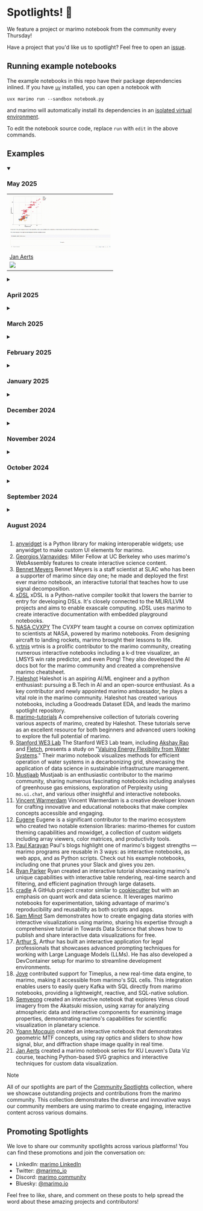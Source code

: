 # Spotlights! 🌟

We feature a project or marimo notebook from the community every Thursday!

Have a project that you'd like us to spotlight? Feel free to open an [issue](https://github.com/marimo-team/spotlights/issues).

## Running example notebooks

The example notebooks in this repo have their package dependencies inlined.
If you have [`uv`](https://github.com/astral-sh/uv) installed, you can open a
notebook with

```shell
uvx marimo run --sandbox notebook.py
```

and marimo will automatically install its dependencies in an [isolated
virtual environment](https://marimo.io/blog/sandboxed-notebooks).

To edit the notebook source code, replace `run` with `edit` in the above commands.

## Examples

<details open>
<summary><h3>May 2025</h3></summary>

<table border="0">
  <tr>
    <td width="100%">
      <a target="_blank" href="https://g0r72a-tutorial-pythonsvg-466697.pages.gitlab.kuleuven.be/">
        <img src="assets/021-jan-aerts.gif" style="max-height: 150px; width: auto; display: block" />
      </a>
    </td>
  </tr>
  <tr>
    <td>
      <a href="021-jan-aerts/">Jan Aerts</a>
    </td>
  </tr>
  <tr>
    <td>
      <a target="_blank" href="https://g0r72a-tutorial-pythonsvg-466697.pages.gitlab.kuleuven.be/">
        <img src="https://marimo.io/shield.svg"/>
      </a>
    </td>
  </tr>
</table>
</details>

<details>
<summary><h3>April 2025</h3></summary>

<table border="0">
  <tr>
    <td width="33%">
      <a target="_blank" href="https://www.linkedin.com/posts/marimo-io_kafka-sql-activity-7316208137596780544-YuJi?utm_source=share&utm_medium=member_desktop&rcm=ACoAADSJzvgBkjBd85IWDyUWA6ttzq8B-NDq-Hs">
        <img src="assets/018-Jove.png" style="max-height: 150px; width: auto; display: block" />
      </a>
    </td>
    <td width="33%">
      <a target="_blank" href="https://smoh.github.io/akatsuki-tutorial/live">
        <img src="assets/019-smohspace.gif" style="max-height: 150px; width: auto; display: block" />
      </a>
    </td>
    <td width="33%">
      <a target="_blank" href="https://marimo.app/?slug=e6baok">
        <img src="assets/020-yoann-mocquin.gif" style="max-height: 150px; width: auto; display: block" />
      </a>
    </td>
  </tr>
  <tr>
    <td>
      <a href="018_Jove/">Jove</a>
    </td>
    <td>
      <a href="019-smohspace/">Semyeong</a>
    </td>
    <td>
      <a href="020-yoann-mocquin/">Yoann Mocquin</a>
    </td>
  </tr>
  <tr>
    <td>
      <a target="_blank" href="https://github.com/timeplus-io/proton/blob/develop/examples/marimo/github.py">
        <img src="https://marimo.io/shield.svg"/>
      </a>
    </td>
    <td>
      <a target="_blank" href="https://smoh.github.io/akatsuki-tutorial/live">
        <img src="https://marimo.io/shield.svg"/>
      </a>
    </td>
    <td>
      <a target="_blank" href="https://marimo.app/?slug=e6baok">
        <img src="https://marimo.io/shield.svg"/>
      </a>
    </td>
  </tr>
</table>
</details>

<details>
<summary><h3>March 2025</h3></summary>

<table border="0">
  <tr>
    <td width="100%">
      <a target="_blank" href="https://github.com/arthrod/prompting">
        <img src="./assets/017-arthur.png" style="max-height: 150px; width: auto; display: block" />
      </a>
    </td>
  </tr>
  <tr>
    <td>
      <a href="017-arthur/">Arthur S.</a>
    </td>
  </tr>
  <tr>
    <td>
      <a target="_blank" href="https://github.com/arthrod/prompting">
        <img src="https://marimo.io/shield.svg"/>
      </a>
    </td>
  </tr>
</table>
</details>

<details>
<summary><h3>February 2025</h3></summary>

<table border="0">
  <tr>
    <td width="50%">
      <a target="_blank" href="https://github.com/tschm/cradle">
        <img src="./assets/015-cradle.png" style="max-height: 150px; width: auto; display: block" />
      </a>
    </td>
    <td width="50%">
      <a target="_blank" href="https://towardsdatascience.com/publish-interactive-data-visualizations-for-free-with-python-and-marimo/">
        <img src="./assets/016-sam-minot.png" style="max-height: 150px; width: auto; display: block" />
      </a>
    </td>
  </tr>
  <tr>
    <td>
      <a href="015-cradle/">cradle</a>
    </td>
    <td>
      <a href="016-sam-minot/">Sam Minot</a>
    </td>
  </tr>
  <tr>
    <td>
      <a target="_blank" href="https://github.com/tschm/cradle">
        <img src="https://marimo.io/shield.svg"/>
      </a>
    </td>
    <td>
      <a target="_blank" href="https://fredhutch.github.io/marimo-publication/">
        <img src="https://marimo.io/shield.svg"/>
      </a>
    </td>
  </tr>
</table>
</details>

<details>
<summary><h3>January 2025</h3></summary>

<table border="0">
  <tr>
    <td width="50%">
      <a target="_blank" href="https://rparkr.github.io/polars-intro/">
        <img src="./assets/014-ryan-parker.png" style="max-height: 150px; width: auto; display: block" />
      </a>
    </td>
    <td width="50%">
      <a target="_blank" href="https://paulkarayan.com/blog/marimo-cli-gui-notebook-and-microapps/">
        <img src="./assets/013-paul-karayan.png" style="max-height: 150px; width: auto; display: block" />
      </a>
    </td>
  </tr>
  <tr>
    <td>
      <a href="014-ryan-parker/">Ryan Parker</a>
    </td>
    <td>
      <a href="013-paul-karayan/">Paul Karayan</a>
    </td>
  </tr>
  <tr>
    <td>
      <a target="_blank" href="https://rparkr.github.io/polars-intro/">
        <img src="https://marimo.io/shield.svg"/>
      </a>
    </td>
    <td>
      <a target="_blank" href="https://paulkarayan.com/blog/marimo-cli-gui-notebook-and-microapps/">
        <img src="https://marimo.io/shield.svg"/>
      </a>
    </td>
  </tr>
</table>
</details>

<details>
<summary><h3>December 2024</h3></summary>

<table border="0">
  <tr>
    <td width="100%">
      <a target="_blank" href="https://github.com/metaboulie/marimo-themes">
        <img src="./assets/012-eugene.png" style="max-height: 150px; width: auto; display: block" />
      </a>
    </td>
  </tr>
  <tr>
    <td>
      <a href="012-eugene/">Eugene</a>
    </td>
  </tr>
  <tr>
    <td>
      <a target="_blank" href="https://github.com/metaboulie/marimo-themes/tree/main/tests">
        <img src="https://marimo.io/shield.svg"/>
      </a>
    </td>
  </tr>
</table>

</details>

<details>
<summary><h3>November 2024</h3></summary>

<table border="0">
  <tr>
    <td width="100%">
      <a target="_blank" href="https://marimo.io/p/@marimo/interactive-matrices">
        <img src="./assets/011-Vincent.gif" style="max-height: 150px; width: auto; display: block" />
      </a>
    </td>
  </tr>
  <tr>
    <td>
      <a href="011-Vincent/">Vincent Warmerdam</a>
    </td>
  </tr>
  <tr>
    <td>
      <a target="_blank" href="https://marimo.io/p/@marimo/interactive-matrices">
        <img src="https://marimo.io/shield.svg"/>
      </a>
    </td>
  </tr>
</table>

</details>

<details>
<summary><h3>October 2024</h3></summary>

<table border="0">
  <tr>
    <td width="50%">
      <a target="_blank" href="https://lvof.we3lab.tech/">
        <img src="./assets/009-WE3-Lab.png" style="max-height: 150px; width: auto; display: block" />
      </a>
    </td>
    <td width="50%">
      <a target="_blank" href="https://marimo.io/p/@muhammad-mustjaab/analysis-of-wait-times-in-canadian-hospitals-critical-procedures">
        <img src="./assets/010-Mustjaab.png" style="max-height: 150px; width: auto; display: block" />
      </a>
    </td>
  </tr>
  <tr>
    <td>
      <a href="009-WE3-Lab/">Stanford WE3 Lab</a>
    </td>
    <td>
      <a href="010-Mustjaab/">Mustjaab</a>
    </td>
  </tr>
  <tr>
    <td>
      <a target="_blank" href="https://lvof.we3lab.tech/">
        <img src="https://marimo.io/shield.svg"/>
      </a>
    </td>
    <td>
      <a target="_blank" href="https://marimo.io/p/@muhammad-mustjaab/analysis-of-wait-times-in-canadian-hospitals-critical-procedures">
        <img src="https://marimo.io/shield.svg"/>
      </a>
    </td>
  </tr>
</table>

</details>

<details>
<summary><h3>September 2024</h3></summary>

<table border="0">
  <tr>
    <td width="25%">
      <a target="_blank" href="https://cvxgrp.org/nasa/">
        <img src="./assets/005-cvxpy-nasa.png" style="max-height: 150px; width: auto; display: block" />
      </a>
    </td>
    <td width="25%">
      <a target="_blank" href="https://github.com/vrtnis/marimo-cheat-sheet">
        <img src="./assets/006-vrtnis.png" style="max-height: 150px; width: auto; display: block" />
      </a>
    </td>
    <td width="25%">
      <a target="_blank" href="https://github.com/Haleshot/Goodreads-Dataset-EDA">
        <img src="./assets/007-haleshot.png" style="max-height: 150px; width: auto; display: block" />
      </a>
    </td>
    <td width="25%">
      <a target="_blank" href="https://github.com/Haleshot/marimo-tutorials">
        <img src="./assets/008-marimo-tutorials.png" style="max-height: 150px; width: auto; display: block" />
      </a>
    </td>
  </tr>
  <tr>
    <td>
      <a href="005-cvxpy-nasa/">NASA CVXPY</a>
    </td>
    <td>
      <a href="006-vrtnis/">vrtnis</a>
    </td>
    <td>
      <a href="007-haleshot/">Haleshot</a>
    </td>
    <td>
      <a href="008-marimo-tutorials/">marimo-tutorials</a>
    </td>
  </tr>
  <tr>
    <td>
      <a target="_blank" href="https://marimo.io/c/@convex-optimization-nasa/convex-optimization-short-course-nasa">
        <img src="https://marimo.io/shield.svg"/>
      </a>
    </td>
    <td>
      <a target="_blank" href="https://marimo.io/p/@spotlights/006-vrtnis">
        <img src="https://marimo.io/shield.svg"/>
      </a>
    </td>
    <td>
      <a target="_blank" href="https://marimo.io/p/@haleshot/goodreads-dataset-eda">
        <img src="https://marimo.io/shield.svg"/>
      </a>
    </td>
    <td>
      <a target="_blank" href="https://marimo.io/c/@haleshot/marimo-tutorials">
        <img src="https://marimo.io/shield.svg"/>
      </a>
    </td>
  </tr>
</table>

</details>

<details>
<summary><h3>August 2024</h3></summary>

<table border="0">
  <tr>
    <td width="25%">
      <a target="_blank" href="https://x.com/trevmanz/status/1818664678609858802">
        <img src="assets/001-anywidget.gif" style="max-height: 150px; width: auto; display: block" />
      </a>
    </td>
    <td width="25%">
      <a target="_blank" href="https://marimo.io/p/@gvarnavides/stem-probes">
        <img src="assets/002-stem-probes.png" style="max-height: 150px; width: auto; display: block" />
      </a>
    </td>
    <td width="25%">
      <a target="_blank" href="https://signal-decomp-tutorial.org/">
        <img src="assets/003-bennet-meyers.png" style="max-height: 150px; width: auto; display: block" />
      </a>
    </td>
    <td width="25%">
      <a target="_blank" href="https://xdsl.dev/index">
        <img src="assets/004-xdsl.png" style="max-height: 150px; width: auto; display: block"/>
      </a>
    </td>
  </tr>
  <tr>
    <td>
      <a href="001-anywidget/">anywidget</a>
    </td>
    <td>
      <a href="002-stem-probes/">Georgios Varnavides</a>
    </td>
    <td>
      <a href="003-bennet-meyers/">Bennet Meyers</a>
    </td>
    <td>
      <a href="004-xdsl/">xDSL</a>
    </td>
  </tr>
  <tr>
    <td>
      <a target="_blank" href="https://marimo.io/p/@spotlights/001-anywidgets-trevor-manz">
        <img src="https://marimo.io/shield.svg"/>
      </a>
    </td>
    <td>
      <a target="_blank" href="https://marimo.io/p/@gvarnavides/stem-probes">
        <img src="https://marimo.io/shield.svg"/>
      </a>
    </td>
    <td>
      <a target="_blank" href="https://marimo.io/@public/signal-decomposition">
        <img src="https://marimo.io/shield.svg"/>
      </a>
    </td>
    <td>
      <a target="_blank" href="https://marimo.io/p/@spotlights/004-xdsl">
        <img src="https://marimo.io/shield.svg"/>
      </a>
    </td>
  </tr>
</table>

</details>

1. [anywidget](001-anywidget/) is a Python library for making interoperable
   widgets; use anywidget to make custom UI elements for marimo.
2. [Georgios Varnavides](002-stem-probes/): Miller Fellow at UC Berkeley who uses marimo's WebAssembly features to create interactive science content.
3. [Bennet Meyers](003-bennet-meyers/) Bennet Meyers is a staff scientist
   at SLAC who has been a supporter of marimo since day one; he made and
   deployed the first ever marimo notebook, an interactive tutorial
   that teaches how to use signal decomposition.
4. [xDSL](004-xdsl/) xDSL is a Python-native compiler toolkit that lowers the barrier to entry for developing DSLs. It's closely connected to the MLIR/LLVM projects and aims to enable exascale computing. xDSL uses marimo to create interactive documentation with embedded playground notebooks.
5. [NASA CVXPY](005-cvxpy-nasa/) The CVXPY team taught a course on convex optimization to scientists at NASA, powered by marimo notebooks. From designing aircraft to landing rockets, marimo brought their lessons to life.
6. [vrtnis](006-vrtnis/) vrtnis is a prolific contributor to the marimo community, creating numerous interactive notebooks including a k-d tree visualizer, an LMSYS win rate predictor, and even Pong! They also developed the AI docs bot for the marimo community and created a comprehensive marimo cheatsheet.
7. [Haleshot](007-haleshot/) Haleshot is an aspiring AI/ML engineer and a python enthusiast: pursuing a B.Tech in AI and an open-source enthusiast. As a key contributor and newly appointed marimo ambassador, he plays a vital role in the marimo community. Haleshot has created various notebooks, including a Goodreads Dataset EDA, and leads the marimo spotlight repository.
8. [marimo-tutorials](008-marimo-tutorials/) A comprehensive collection of tutorials covering various aspects of marimo, created by Haleshot. These tutorials serve as an excellent resource for both beginners and advanced users looking to explore the full potential of marimo.
9. [Stanford WE3 Lab](009-water-systems/) The Stanford WE3 Lab team, including [Akshay Rao](https://x.com/raodoesresearch) and [Fletch](https://github.com/fletchapin), presents a study on "[Valuing Energy Flexibility from Water Systems](https://www.nature.com/articles/s44221-024-00316-4)." Their marimo notebook visualizes methods for efficient operation of water systems in a decarbonizing grid, showcasing the application of data science in sustainable infrastructure management.
10. [Mustjaab](010-Mustjaab/) Mustjaab is an enthusiastic contributor to the marimo community, sharing numerous fascinating notebooks including analyses of greenhouse gas emissions, exploration of Perplexity using `mo.ui.chat`, and various other insightful and interactive notebooks.
11. [Vincent Warmerdam](011-Vincent/) Vincent Warmerdam is a creative developer known for crafting innovative and educational notebooks that make complex concepts accessible and engaging.
12. [Eugene](012-eugene/) Eugene is a significant contributor to the marimo ecosystem who created two notable extension libraries: marimo-themes for custom theming capabilities and mowidget, a collection of custom widgets including array viewers, color matrices, and productivity tools.
13. [Paul Karayan](013-paul-karayan/) Paul's blogs highlight one of marimo's biggest strengths — marimo programs are reusable in 3 ways: as interactive notebooks, as web apps, and as Python scripts. Check out his example notebooks, including one that prunes your Slack and gives you zen.
14. [Ryan Parker](014-ryan-parker/) Ryan created an interactive tutorial showcasing marimo's unique capabilities with interactive table rendering, real-time search and filtering, and efficient pagination through large datasets.
15. [cradle](015-cradle/) A GitHub project creator similar to [cookiecutter](https://github.com/cookiecutter/cookiecutter) but with an emphasis on quant work and data science. It leverages marimo notebooks for experimentation, taking advantage of marimo's reproducibility and reusability as both scripts and apps.
16. [Sam Minot](016-sam-minot/) Sam demonstrates how to create engaging data stories with interactive visualizations using marimo, sharing his expertise through a comprehensive tutorial in Towards Data Science that shows how to publish and share interactive data visualizations for free.
17. [Arthur S.](017-arthur/) Arthur has built an interactive application for legal professionals that showcases advanced prompting techniques for working with Large Language Models (LLMs). He has also developed a DevContainer setup for marimo to streamline development environments.
18. [Jove](018-Jove/) contributed support for Timeplus, a new real-time data engine, to marimo, making it accessible from marimo's SQL cells. This integration enables users to easily query Kafka with SQL directly from marimo notebooks, providing a lightweight, reactive, and SQL-native solution.
19. [Semyeong](019-smohspace/) created an interactive notebook that explores Venus cloud imagery from the Akatsuki mission, using xarray for analyzing atmospheric data and interactive components for examining image properties, demonstrating marimo's capabilities for scientific visualization in planetary science.
20. [Yoann Mocquin](020-yoann-mocquin/) created an interactive notebook that demonstrates geometric MTF concepts, using ray optics and sliders to show how signal, blur, and diffraction shape image quality in real time.
21. [Jan Aerts](021-jan-aerts/) created a marimo notebook series for KU Leuven's Data Viz course, teaching Python-based SVG graphics and interactive techniques for custom data visualization.

>[!NOTE]
> All of our spotlights are part of the [Community Spotlights](https://marimo.io/c/@spotlights/community-spotlights) collection, where we showcase outstanding projects and contributions from the marimo community. This collection demonstrates the diverse and innovative ways our community members are using marimo to create engaging, interactive content across various domains.

## Promoting Spotlights

We love to share our community spotlights across various platforms! You can find these promotions and join the conversation on:

- LinkedIn: [marimo LinkedIn](https://www.linkedin.com/company/marimo-io/)
- Twitter: [@marimo_io](https://x.com/marimo_io)
- Discord: [marimo community](https://marimo.io/discord?ref=spotlights)
- Bluesky: [@marimo.io](https://bsky.app/profile/marimo.io)

Feel free to like, share, and comment on these posts to help spread the word about these amazing projects and contributors!
